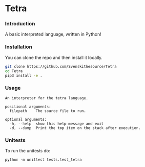 # Tetra
### Introduction
A basic interpreted language, written in Python!
### Installation
You can clone the repo and then install it locally.
```bash
git clone https://github.com/Svenskithesource/Tetra
cd Tetra
pip3 install -e .
```
### Usage
```
An interpreter for the tetra language.

positional arguments:
  filepath    The source file to run.

optional arguments:
  -h, --help  show this help message and exit
  -d, --dump  Print the top item on the stack after execution.
 ```
### Unitests
To run the unitests do:

`python -m unittest tests.test_tetra`
